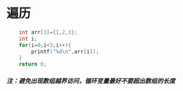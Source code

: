 # 遍历
```cpp
	int arr[3]={1,2,3};
	int i;
	for(i=0;i<3;i++){
		printf("%d\n",arr[i]);
	}
	return 0;
```
##### 注：避免出现数组越界访问，循环变量最好不要超出数组的长度